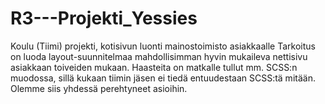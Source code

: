 # R3---Projekti_Yessies
Koulu (Tiimi) projekti, kotisivun luonti mainostoimisto asiakkaalle
Tarkoitus on luoda layout-suunnitelmaa mahdollisimman hyvin mukaileva nettisivu asiakkaan toiveiden mukaan.
Haasteita on matkalle tullut mm. SCSS:n muodossa, sillä kukaan tiimin jäsen ei tiedä entuudestaan SCSS:tä mitään. Olemme siis yhdessä perehtyneet asioihin.
